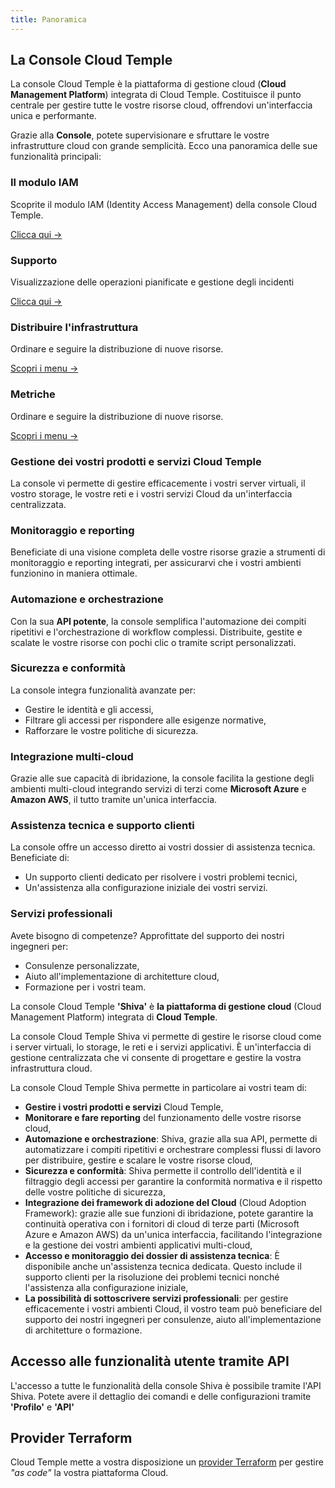 ```yaml
---
title: Panoramica
---
```



## La Console Cloud Temple

La console Cloud Temple è la piattaforma di gestione cloud (**Cloud Management Platform**) integrata di Cloud Temple. Costituisce il punto centrale per gestire tutte le vostre risorse cloud, offrendovi un'interfaccia unica e performante.

Grazie alla **Console**, potete supervisionare e sfruttare le vostre infrastrutture cloud con grande semplicità. Ecco una panoramica delle sue funzionalità principali:

<div class="card-grid">
  <div class="card">
    <h3>Il modulo IAM</h3>
    <p>Scoprite il modulo IAM (Identity Access Management) della console Cloud Temple.</p>
    <a href="console/iam" class="card-link">Clicca qui &rarr;</a>
  </div>

  <div class="card">
    <h3>Supporto</h3>
    <p>Visualizzazione delle operazioni pianificate e gestione degli incidenti</p>
    <a href="console/status" class="card-link">Clicca qui &rarr;</a>
  </div>

  <div class="card">
    <h3>Distribuire l'infrastruttura</h3>
    <p>Ordinare e seguire la distribuzione di nuove risorse.</p>
    <a href="console/orders" class="card-link">Scopri i menu &rarr;</a>
  </div>

  <div class="card">
    <h3>Metriche</h3>
    <p>Ordinare e seguire la distribuzione di nuove risorse.</p>
    <a href="console/metrics/concepts" class="card-link">Scopri i menu &rarr;</a>
  </div>
</div>

### Gestione dei vostri prodotti e servizi Cloud Temple

La console vi permette di gestire efficacemente i vostri server virtuali, il vostro storage, le vostre reti e i vostri servizi Cloud da un'interfaccia centralizzata.

### Monitoraggio e reporting

Beneficiate di una visione completa delle vostre risorse grazie a strumenti di monitoraggio e reporting integrati, per assicurarvi che i vostri ambienti funzionino in maniera ottimale.

### Automazione e orchestrazione

Con la sua **API potente**, la console semplifica l'automazione dei compiti ripetitivi e l'orchestrazione di workflow complessi. Distribuite, gestite e scalate le vostre risorse con pochi clic o tramite script personalizzati.

### Sicurezza e conformità

La console integra funzionalità avanzate per:

- Gestire le identità e gli accessi,
- Filtrare gli accessi per rispondere alle esigenze normative,
- Rafforzare le vostre politiche di sicurezza.

### Integrazione multi-cloud

Grazie alle sue capacità di ibridazione, la console facilita la gestione degli ambienti multi-cloud integrando servizi di terzi come **Microsoft Azure** e **Amazon AWS**, il tutto tramite un'unica interfaccia.

### Assistenza tecnica e supporto clienti

La console offre un accesso diretto ai vostri dossier di assistenza tecnica. Beneficiate di:

- Un supporto clienti dedicato per risolvere i vostri problemi tecnici,
- Un'assistenza alla configurazione iniziale dei vostri servizi.

### Servizi professionali

Avete bisogno di competenze? Approfittate del supporto dei nostri ingegneri per:

- Consulenze personalizzate,
- Aiuto all'implementazione di architetture cloud,
- Formazione per i vostri team.

La console Cloud Temple **'Shiva'** è **la piattaforma di gestione cloud** (Cloud Management Platform) integrata di **Cloud Temple**.

La console Cloud Temple Shiva vi permette di gestire le risorse cloud come i server virtuali, lo storage, le reti e i servizi applicativi.
È un'interfaccia di gestione centralizzata che vi consente di progettare e gestire la vostra infrastruttura cloud.

La console Cloud Temple Shiva permette in particolare ai vostri team di:

- **Gestire i vostri prodotti e servizi** Cloud Temple,
- **Monitorare e fare reporting** del funzionamento delle vostre risorse cloud,
- **Automazione e orchestrazione**: Shiva, grazie alla sua API, permette di automatizzare i compiti ripetitivi e orchestrare complessi flussi di lavoro per distribuire, gestire e scalare le vostre risorse cloud,
- **Sicurezza e conformità**: Shiva permette il controllo dell'identità e il filtraggio degli accessi per garantire la conformità normativa e il rispetto delle vostre politiche di sicurezza,
- **Integrazione dei framework di adozione del Cloud** (Cloud Adoption Framework): grazie alle sue funzioni di ibridazione, potete garantire la continuità operativa con i fornitori di cloud di terze parti (Microsoft Azure e Amazon AWS) da un'unica interfaccia, facilitando l'integrazione e la gestione dei vostri ambienti applicativi multi-cloud,
- **Accesso e monitoraggio dei dossier di assistenza tecnica**: È disponibile anche un'assistenza tecnica dedicata. Questo include il supporto clienti per la risoluzione dei problemi tecnici nonché l'assistenza alla configurazione iniziale,
- **La possibilità di sottoscrivere servizi professionali**: per gestire efficacemente i vostri ambienti Cloud, il vostro team può beneficiare del supporto dei nostri ingegneri per consulenze, aiuto all'implementazione di architetture o formazione.

## Accesso alle funzionalità utente tramite API

L'accesso a tutte le funzionalità della console Shiva è possibile tramite l'API Shiva.
Potete avere il dettaglio dei comandi e delle configurazioni tramite **'Profilo'** e **'API'**

## Provider Terraform

Cloud Temple mette a vostra disposizione un [provider Terraform](https://registry.terraform.io/providers/Cloud-Temple/cloudtemple/latest) per gestire *"as code"* la vostra piattaforma Cloud.
